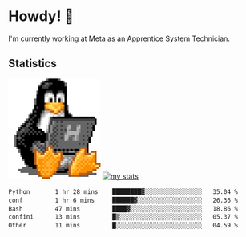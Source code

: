 # Howdy! :penguin:
I'm currently working at Meta as an Apprentice System Technician.

## Statistics

![Tux Pengiun!](tux-linux-penguin.gif)
[![my stats](https://github-readme-stats.vercel.app/api?username=benlodz&showing_icons=true&theme=tokyonight)](https://github.com/anuraghazra/github-readme-stats)

<!-- [![Top Langs](https://github-readme-stats.vercel.app/api/top-langs/?username=benlodz&layout=compact)](https://github.com/anuraghazra/github-readme-stats) ---> 

<!--START_SECTION:waka-->

```txt
Python       1 hr 28 mins    ████████▓░░░░░░░░░░░░░░░░   35.04 %
conf         1 hr 6 mins     ██████▓░░░░░░░░░░░░░░░░░░   26.36 %
Bash         47 mins         ████▓░░░░░░░░░░░░░░░░░░░░   18.86 %
confini      13 mins         █▒░░░░░░░░░░░░░░░░░░░░░░░   05.37 %
Other        11 mins         █░░░░░░░░░░░░░░░░░░░░░░░░   04.59 %
```

<!--END_SECTION:waka-->
<!--
**benlodz/benlodz** is a ✨ _special_ ✨ repository because its `README.md` (this file) appears on your GitHub profile.

Here are some ideas to get you started:

- 🔭 I’m currently working on ...
- 🌱 I’m currently learning ...
- 👯 I’m looking to collaborate on ...
- 🤔 I’m looking for help with ...
- 💬 Ask me about ...
- 📫 How to reach me: ...
- 😄 Pronouns: ...
- ⚡ Fun fact: ...
-->
